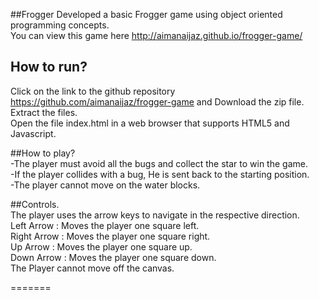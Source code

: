 ##Frogger
Developed a basic Frogger game using object oriented programming concepts.   
You can view this game here http://aimanaijaz.github.io/frogger-game/  

## How to run?
Click on the link to the github repository https://github.com/aimanaijaz/frogger-game and Download the zip file.  
Extract the files.  
Open the file index.html in a web browser that supports HTML5 and Javascript.  

##How to play?  
-The player must avoid all the bugs and collect the star to win the game.     
-If the player collides with a bug, He is sent back to the starting position.  
-The player cannot move on the water blocks.  

##Controls.  
The player uses the arrow keys to navigate in the respective direction.  
Left Arrow : Moves the player one square left.  
Right Arrow : Moves the player one square right.  
Up Arrow : Moves the player one square up.  
Down Arrow : Moves the player one square down.   
The Player cannot move off the canvas.  

=======
